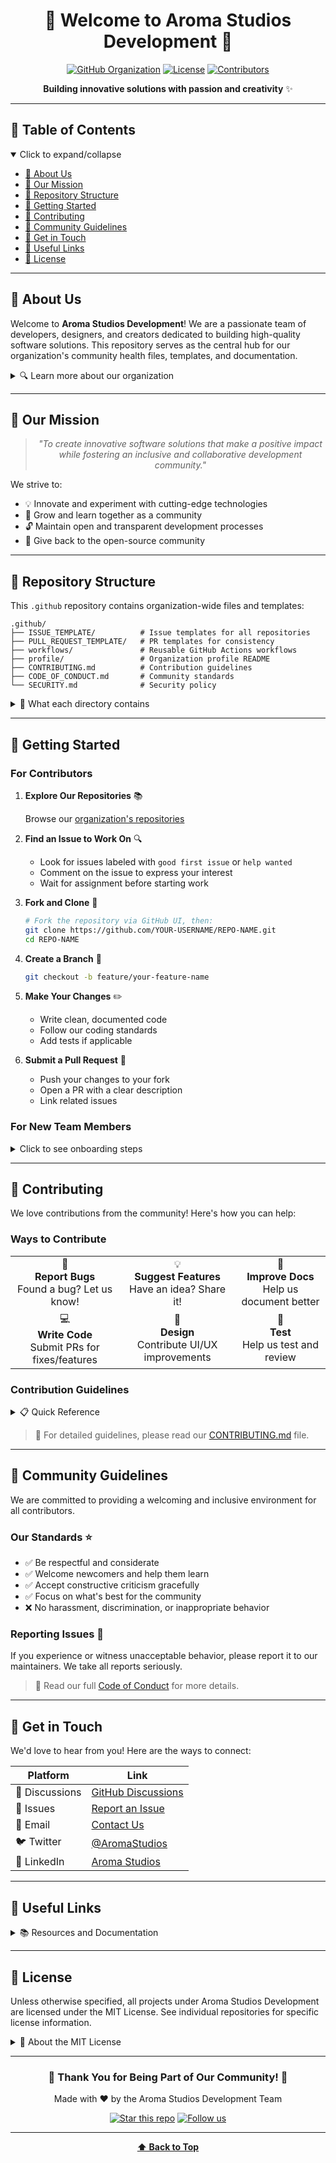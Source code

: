<div align="center">

# 🌟 Welcome to Aroma Studios Development 🌟

[![GitHub Organization](https://img.shields.io/badge/Organization-AromaStudiosDevelopment-blue?style=for-the-badge&logo=github)](https://github.com/AromaStudiosDevelopment)
[![License](https://img.shields.io/badge/License-MIT-green?style=for-the-badge)](LICENSE)
[![Contributors](https://img.shields.io/github/contributors/AromaStudiosDevelopment/.github?style=for-the-badge)](https://github.com/AromaStudiosDevelopment/.github/graphs/contributors)

**Building innovative solutions with passion and creativity** ✨

</div>

---

## 📑 Table of Contents

<details open>
<summary>Click to expand/collapse</summary>

- [👋 About Us](#-about-us)
- [🎯 Our Mission](#-our-mission)
- [📂 Repository Structure](#-repository-structure)
- [🚀 Getting Started](#-getting-started)
- [🤝 Contributing](#-contributing)
- [📜 Community Guidelines](#-community-guidelines)
- [💬 Get in Touch](#-get-in-touch)
- [🔗 Useful Links](#-useful-links)
- [📄 License](#-license)

</details>

---

## 👋 About Us

Welcome to **Aroma Studios Development**! We are a passionate team of developers, designers, and creators dedicated to building high-quality software solutions. This repository serves as the central hub for our organization's community health files, templates, and documentation.

<details>
<summary>🔍 Learn more about our organization</summary>

### What We Do

- 🎨 **Creative Development**: Building beautiful and functional applications
- 🛠️ **Open Source**: Contributing to and maintaining open-source projects
- 🌐 **Community Focus**: Fostering a welcoming and inclusive development community
- 📚 **Knowledge Sharing**: Documenting our processes and best practices

### Our Values

- ✅ **Quality First**: We prioritize code quality and maintainability
- 🤝 **Collaboration**: We believe in the power of teamwork
- 🎓 **Continuous Learning**: We embrace new technologies and methodologies
- 🌈 **Diversity & Inclusion**: We welcome contributors from all backgrounds

</details>

---

## 🎯 Our Mission

<div align="center">

> *"To create innovative software solutions that make a positive impact while fostering an inclusive and collaborative development community."*

</div>

We strive to:
- 💡 Innovate and experiment with cutting-edge technologies
- 🌱 Grow and learn together as a community
- 🔓 Maintain open and transparent development processes
- 🎁 Give back to the open-source community

---

## 📂 Repository Structure

This `.github` repository contains organization-wide files and templates:

```
.github/
├── ISSUE_TEMPLATE/          # Issue templates for all repositories
├── PULL_REQUEST_TEMPLATE/   # PR templates for consistency
├── workflows/               # Reusable GitHub Actions workflows
├── profile/                 # Organization profile README
├── CONTRIBUTING.md          # Contribution guidelines
├── CODE_OF_CONDUCT.md       # Community standards
└── SECURITY.md              # Security policy
```

<details>
<summary>📖 What each directory contains</summary>

- **ISSUE_TEMPLATE/**: Pre-formatted templates for bug reports, feature requests, and questions
- **PULL_REQUEST_TEMPLATE/**: Standardized pull request templates
- **workflows/**: Reusable GitHub Actions workflows that can be referenced across repositories
- **profile/**: Contains the README.md that appears on the organization's GitHub profile
- **Community Health Files**: Guidelines for contributing, code of conduct, and security policies

</details>

---

## 🚀 Getting Started

### For Contributors

1. **Explore Our Repositories** 📚
   
   Browse our [organization's repositories](https://github.com/orgs/AromaStudiosDevelopment/repositories)

2. **Find an Issue to Work On** 🔍
   - Look for issues labeled with `good first issue` or `help wanted`
   - Comment on the issue to express your interest
   - Wait for assignment before starting work

3. **Fork and Clone** 🍴
   ```bash
   # Fork the repository via GitHub UI, then:
   git clone https://github.com/YOUR-USERNAME/REPO-NAME.git
   cd REPO-NAME
   ```

4. **Create a Branch** 🌿
   ```bash
   git checkout -b feature/your-feature-name
   ```

5. **Make Your Changes** ✏️
   - Write clean, documented code
   - Follow our coding standards
   - Add tests if applicable

6. **Submit a Pull Request** 🎉
   - Push your changes to your fork
   - Open a PR with a clear description
   - Link related issues

### For New Team Members

<details>
<summary>Click to see onboarding steps</summary>

1. **Join our organization** on GitHub
2. **Read** our [Code of Conduct](CODE_OF_CONDUCT.md) and [Contributing Guidelines](CONTRIBUTING.md)
3. **Introduce yourself** in our community channels
4. **Set up** your development environment according to repository-specific guides
5. **Pick up** a starter issue to get familiar with our workflow

</details>

---

## 🤝 Contributing

We love contributions from the community! Here's how you can help:

### Ways to Contribute

<table>
<tr>
<td align="center">🐛<br><b>Report Bugs</b><br>Found a bug? Let us know!</td>
<td align="center">💡<br><b>Suggest Features</b><br>Have an idea? Share it!</td>
<td align="center">📝<br><b>Improve Docs</b><br>Help us document better</td>
</tr>
<tr>
<td align="center">💻<br><b>Write Code</b><br>Submit PRs for fixes/features</td>
<td align="center">🎨<br><b>Design</b><br>Contribute UI/UX improvements</td>
<td align="center">🧪<br><b>Test</b><br>Help us test and review</td>
</tr>
</table>

### Contribution Guidelines

<details>
<summary>📋 Quick Reference</summary>

- **Code Style**: Follow the style guide in each repository
- **Commit Messages**: Use clear, descriptive commit messages
- **Testing**: Include tests for new features
- **Documentation**: Update docs for any changes
- **Issues**: Reference issues in your PRs using `#issue-number`

</details>

> 📖 For detailed guidelines, please read our [CONTRIBUTING.md](CONTRIBUTING.md) file.

---

## 📜 Community Guidelines

We are committed to providing a welcoming and inclusive environment for all contributors.

### Our Standards ⭐

- ✅ Be respectful and considerate
- ✅ Welcome newcomers and help them learn
- ✅ Accept constructive criticism gracefully
- ✅ Focus on what's best for the community
- ❌ No harassment, discrimination, or inappropriate behavior

### Reporting Issues 🚨

If you experience or witness unacceptable behavior, please report it to our maintainers. We take all reports seriously.

> 📖 Read our full [Code of Conduct](CODE_OF_CONDUCT.md) for more details.

---

## 💬 Get in Touch

We'd love to hear from you! Here are the ways to connect:

<div align="center">

| Platform | Link |
| -------- | ---- |
| 💬 Discussions | [GitHub Discussions](https://github.com/orgs/AromaStudiosDevelopment/discussions) |
| 🐛 Issues | [Report an Issue](https://github.com/AromaStudiosDevelopment/.github/issues/new) |
| 📧 Email | [Contact Us](mailto:contact@aromastudios.dev) |
| 🐦 Twitter | [@AromaStudios](https://twitter.com/aromastudios) |
| 💼 LinkedIn | [Aroma Studios](https://linkedin.com/company/aromastudios) |

</div>

---

## 🔗 Useful Links

<details>
<summary>📚 Resources and Documentation</summary>

### Organization Resources
- [Organization Profile](https://github.com/AromaStudiosDevelopment)
- [All Repositories](https://github.com/orgs/AromaStudiosDevelopment/repositories)
- [Team Members](https://github.com/orgs/AromaStudiosDevelopment/people)

### Development Resources
- [GitHub Docs](https://docs.github.com)
- [Markdown Guide](https://www.markdownguide.org/)
- [Git Basics](https://git-scm.com/book/en/v2/Getting-Started-Git-Basics)

### Community
- [Open Source Guides](https://opensource.guide/)
- [How to Contribute to Open Source](https://opensource.guide/how-to-contribute/)

</details>

---

## 📄 License

Unless otherwise specified, all projects under Aroma Studios Development are licensed under the MIT License. See individual repositories for specific license information.

<details>
<summary>📝 About the MIT License</summary>

The MIT License is a permissive license that allows:
- ✅ Commercial use
- ✅ Modification
- ✅ Distribution
- ✅ Private use

With the requirement to include the original license and copyright notice.

</details>

---

<div align="center">

### 🌟 Thank You for Being Part of Our Community! 🌟

Made with ❤️ by the Aroma Studios Development Team

[![Star this repo](https://img.shields.io/github/stars/AromaStudiosDevelopment/.github?style=social)](https://github.com/AromaStudiosDevelopment/.github)
[![Follow us](https://img.shields.io/github/followers/AromaStudiosDevelopment?style=social&label=Follow)](https://github.com/AromaStudiosDevelopment)

---

**[⬆ Back to Top](#-table-of-contents)**

</div>